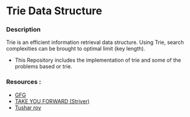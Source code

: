
# Trie Data Structure
### Description 
Trie is an efficient information retrieval data structure. Using Trie, search complexities can be brought to optimal limit (key length). 

* This Repository includes the implementation of trie and some of the problems based or trie.

### Resources :
* [GFG](https://www.geeksforgeeks.org/)
* [TAKE YOU FORWARD (Striver)](https://www.youtube.com/playlist?list=PLgUwDviBIf0pcIDCZnxhv0LkHf5KzG9zp)
* [Tushar roy](https://www.youtube.com/user/tusharroy2525)